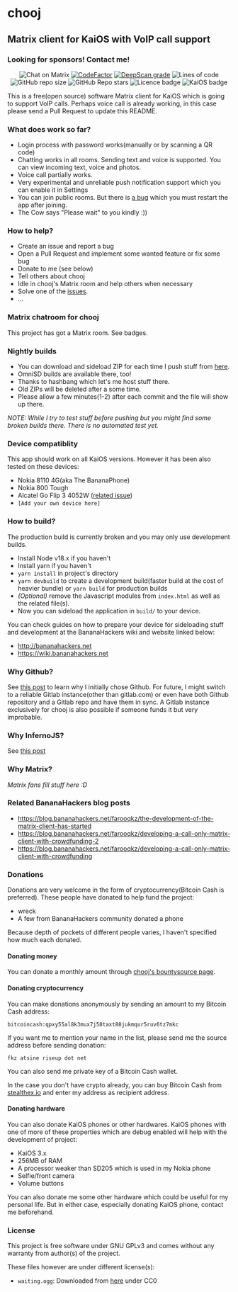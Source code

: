 # chooj
## Matrix client for KaiOS with VoIP call support

### Looking for sponsors! Contact me!

<div style="text-align: center">

![Chat on Matrix](https://img.shields.io/matrix/chooj:mozilla.org.svg?server_fqdn=mozilla.modular.im)
[![CodeFactor](https://www.codefactor.io/repository/github/farooqkz/chooj/badge)](https://www.codefactor.io/repository/github/farooqkz/chooj)
[![DeepScan grade](https://deepscan.io/api/teams/15094/projects/18237/branches/443145/badge/grade.svg)](https://deepscan.io/dashboard#view=project&tid=15094&pid=18237&bid=443145)
![Lines of code](https://img.shields.io/tokei/lines/github/farooqkz/chooj)
![GitHub repo size](https://img.shields.io/github/repo-size/farooqkz/chooj)
![GitHub Repo stars](https://img.shields.io/github/stars/farooqkz/chooj?style=social)
![Licence badge](https://img.shields.io/badge/licence-GPLv3-yellow)
![KaiOS badge](https://img.shields.io/badge/KaiOS-2.5%2B-%236f02b5)

</div>

This is a free(open source) software Matrix client for KaiOS which is going to support VoIP calls. Perhaps voice call is already working, in this case please send a Pull Request to update this README.


### What does work so far?

 - Login process with password works(manually or by scanning a QR code)
 - Chatting works in all rooms. Sending text and voice is supported. You can view incoming text, voice and photos.
 - Voice call partially works.
 - Very experimental and unreliable push notification support which you can enable it in Settings
 - You can join public rooms. But there is [a bug](https://github.com/farooqkz/chooj/issues/66) which you must restart the app after joining.
 - The Cow says "Please wait" to you kindly :))

### How to help?

 - Create an issue and report a bug
 - Open a Pull Request and implement some wanted feature or fix some bug
 - Donate to me (see below)
 - Tell others about chooj
 - Idle in chooj's Matrix room and help others when necessary
 - Solve one of the [issues](https://github.com/farooqkz/chooj/issues).
 - ...

### Matrix chatroom for chooj

This project has got a Matrix room. See badges.

### Nightly builds

 - You can download and sideload ZIP for each time I push stuff from [here](https://farooqkz.de1.hashbang.sh/matrix-client-builds/).
 - OmniSD builds are available there, too!
 - Thanks to hashbang which let's me host stuff there.
 - Old ZIPs will be deleted after a some time.
 - Please allow a few minutes(1-2) after each commit and the file will show up there.

*NOTE: While I try to test stuff before pushing but you might find some broken builds there. There is no automated test yet.*

### Device compatiblity

This app should work on all KaiOS versions. However it has been also tested on these devices:

 - Nokia 8110 4G(aka The BananaPhone)
 - Nokia 800 Tough
 - Alcatel Go Flip 3 4052W ([related issue](https://github.com/farooqkz/chooj/issues/37))
 - `[Add your own device here]`

### How to build?

The production build is currently broken and you may only use development builds.

 - Install Node v18.x if you haven't
 - Install yarn if you haven't
 - `yarn install` in project's directory
 - `yarn devbuild` to create a development build(faster build at the cost of heavier bundle) or `yarn build` for production builds
 - *(Optional)* remove the Javascript modules from `index.html` as well as the related file(s).
 - Now you can sideload the application in `build/` to your device.

You can check guides on how to prepare your device for sideloading stuff
and development at the BananaHackers wiki and website linked below:
 - http://bananahackers.net
 - https://wiki.bananahackers.net

### Why Github?

See [this post](https://blog.bananahackers.net/farooqkz/the-development-of-the-matrix-client-has-started) to learn why
I initially chose Github. For future, I might switch to a reliable Gitlab instance(other than gitlab.com)
or even have both Github repository and a Gitlab repo and have them in sync. A Gitlab instance exclusively for chooj is also possible if
someone funds it but very improbable.

### Why InfernoJS?

See [this post](https://blog.bananahackers.net/farooqkz/the-development-of-the-matrix-client-has-started)

### Why Matrix?

*Matrix fans fill stuff here :D*

### Related BananaHackers blog posts

 - https://blog.bananahackers.net/farooqkz/the-development-of-the-matrix-client-has-started
 - https://blog.bananahackers.net/farooqkz/developing-a-call-only-matrix-client-with-crowdfunding-2
 - https://blog.bananahackers.net/farooqkz/developing-a-call-only-matrix-client-with-crowdfunding

### Donations

Donations are very welcome in the form of cryptocurrency(Bitcoin Cash is preferred). These people have donated to help fund the project:

 - wreck
 - A few from BananaHackers community donated a phone

Because depth of pockets of different people varies, I haven't specified how much each donated.

#### Donating money

You can donate a monthly amount through [chooj's bountysource page](https://salt.bountysource.com/teams/chooj).

#### Donating cryptocurrency

You can make donations anonymously by sending an amount to my Bitcoin Cash address:

```
bitcoincash:qpxy55al8k3mux7j58taxt88jukmqur5ruv6tz7mkc
```

If you want me to mention your name in the list, please send me the source address before sending donation:

```
fkz atsine riseup dot net
```

You can also send me private key of a Bitcoin Cash wallet.

In the case you don't have crypto already, you can buy Bitcoin Cash from [stealthex.io](https://stealthex.io/?amount=30.4&from=usd&to=bch) and enter 
my address as recipient address.


#### Donating hardware

You can also donate KaiOS phones or other hardwares. KaiOS phones with one of more of these properties which are debug enabled will help with the development of project:

 - KaiOS 3.x
 - 256MB of RAM
 - A processor weaker than SD205 which is used in my Nokia phone
 - Selfie/front camera
 - Volume buttons

You can also donate me some other hardware which could be useful for my personal life. But in either case, especially donating KaiOS phone, contact me beforehand.

### License

This project is free software under GNU GPLv3 and comes without any warranty from author(s) of the project.

These files however are under different license(s):
 - `waiting.ogg`: Downloaded from [here](https://freesound.org/people/vollkornbrot/sounds/394328/) under CC0
